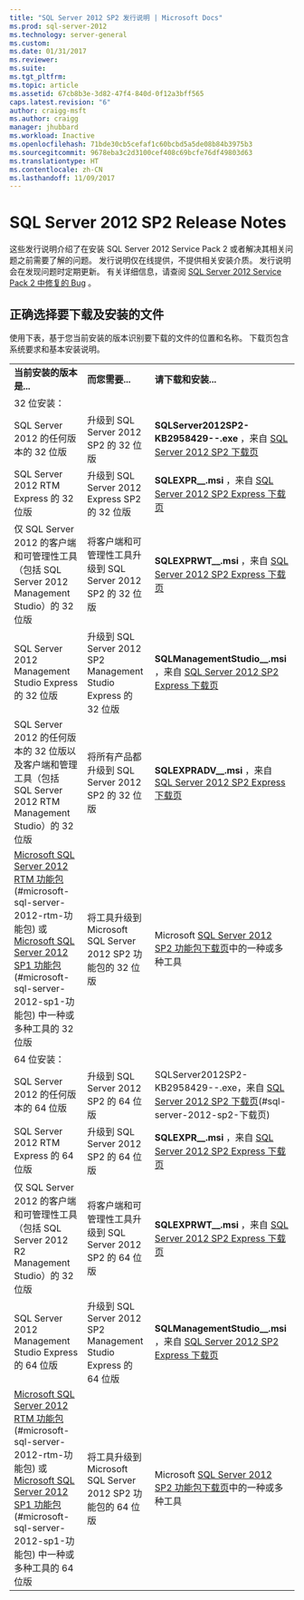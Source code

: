 ```yaml
---
title: "SQL Server 2012 SP2 发行说明 | Microsoft Docs"
ms.prod: sql-server-2012
ms.technology: server-general
ms.custom: 
ms.date: 01/31/2017
ms.reviewer: 
ms.suite: 
ms.tgt_pltfrm: 
ms.topic: article
ms.assetid: 67cb8b3e-3d82-47f4-840d-0f12a3bff565
caps.latest.revision: "6"
author: craigg-msft
ms.author: craigg
manager: jhubbard
ms.workload: Inactive
ms.openlocfilehash: 71bde30cb5cefaf1c60bcbd5a5de08b84b3975b3
ms.sourcegitcommit: 9678eba3c2d3100cef408c69bcfe76df49803d63
ms.translationtype: HT
ms.contentlocale: zh-CN
ms.lasthandoff: 11/09/2017
---
```

# <a name="sql-server-2012-sp2-release-notes"></a>SQL Server 2012 SP2 Release Notes
这些发行说明介绍了在安装 SQL Server 2012 Service Pack 2 或者解决其相关问题之前需要了解的问题。 发行说明仅在线提供，不提供相关安装介质。 发行说明会在发现问题时定期更新。 有关详细信息，请查阅 [SQL Server 2012 Service Pack 2 中修复的 Bug](http://support.microsoft.com/KB/2958429) 。  
  
## <a name="choose-the-correct-file-to-download-and-install"></a>正确选择要下载及安装的文件  
使用下表，基于您当前安装的版本识别要下载的文件的位置和名称。 下载页包含系统要求和基本安装说明。  
  
||||  
|-|-|-|  
|**当前安装的版本是...**|**而您需要...**|**请下载和安装...**|  
|32 位安装：|||  
|SQL Server 2012 的任何版本的 32 位版|升级到 SQL Server 2012 SP2 的 32 位版|**SQLServer2012SP2-KB2958429-**<arch>**-**<lang id>**.exe** ，来自 [SQL Server 2012 SP2 下载页](http://go.microsoft.com/fwlink/?LinkID=401006)|  
|SQL Server 2012 RTM Express 的 32 位版|升级到 SQL Server 2012 Express SP2 的 32 位版|**SQLEXPR_**<arch>**_**<lang>**.msi** ，来自 [SQL Server 2012 SP2 Express 下载页](http://go.microsoft.com/fwlink/?LinkID=401007)|  
|仅 SQL Server 2012 的客户端和可管理性工具（包括 SQL Server 2012 Management Studio）的 32 位版|将客户端和可管理性工具升级到 SQL Server 2012 SP2 的 32 位版|**SQLEXPRWT_**<arch>**_**<lang>**.msi** ，来自 [SQL Server 2012 SP2 Express 下载页](http://go.microsoft.com/fwlink/?LinkID=401007)|  
|SQL Server 2012 Management Studio Express 的 32 位版|升级到 SQL Server 2012 SP2 Management Studio Express 的 32 位版|**SQLManagementStudio_**<arch>**_**<lang>**.msi** ，来自 [SQL Server 2012 SP2 Express 下载页](http://go.microsoft.com/fwlink/?LinkID=401007)|  
|SQL Server 2012 的任何版本的 32 位版以及客户端和管理工具（包括 SQL Server 2012 RTM Management Studio）的 32 位版|将所有产品都升级到 SQL Server 2012 SP2 的 32 位版|**SQLEXPRADV_**<arch>**_**<lang>**.msi** ，来自 [SQL Server 2012 SP2 Express 下载页](http://go.microsoft.com/fwlink/?LinkID=401007)|  
|[Microsoft SQL Server 2012 RTM 功能包](http://www.microsoft.com/download/details.aspx?id=29065) (#microsoft-sql-server-2012-rtm-功能包) 或 [Microsoft SQL Server 2012 SP1 功能包](http://go.microsoft.com/fwlink/p/?LinkID=268266)(#microsoft-sql-server-2012-sp1-功能包) 中一种或多种工具的 32 位版|将工具升级到 Microsoft SQL Server 2012 SP2 功能包的 32 位版|Microsoft [SQL Server 2012 SP2 功能包下载页](http://go.microsoft.com/fwlink/?LinkID=401008)中的一种或多种工具|  
|64 位安装：|||  
|SQL Server 2012 的任何版本的 64 位版|升级到 SQL Server 2012 SP2 的 64 位版|SQLServer2012SP2-KB2958429-<arch>-<langid>.exe，来自 [SQL Server 2012 SP2 下载页](http://go.microsoft.com/fwlink/?LinkID=401006)(#sql-server-2012-sp2-下载页)|  
|SQL Server 2012 RTM Express 的 64 位版|升级到 SQL Server 2012 SP2 的 64 位版|**SQLEXPR_**<arch>**_**<lang>**.msi** ，来自 [SQL Server 2012 SP2 Express 下载页](http://go.microsoft.com/fwlink/?LinkID=401007)|  
|仅 SQL Server 2012 的客户端和可管理性工具（包括 SQL Server 2012 R2 Management Studio）的 32 位版|将客户端和可管理性工具升级到 SQL Server 2012 SP2 的 64 位版|**SQLEXPRWT_**<arch>**_**<lang>**.msi** ，来自 [SQL Server 2012 SP2 Express 下载页](http://go.microsoft.com/fwlink/?LinkID=401007)|  
|SQL Server 2012 Management Studio Express 的 64 位版|升级到 SQL Server 2012 SP2 Management Studio Express 的 64 位版|**SQLManagementStudio_**<arch>**_**<lang>**.msi** ，来自 [SQL Server 2012 SP2 Express 下载页](http://go.microsoft.com/fwlink/?LinkID=401007)|  
|[Microsoft SQL Server 2012 RTM 功能包](http://www.microsoft.com/download/details.aspx?id=29065) (#microsoft-sql-server-2012-rtm-功能包) 或 [Microsoft SQL Server 2012 SP1 功能包](http://go.microsoft.com/fwlink/p/?LinkID=268266)(#microsoft-sql-server-2012-sp1-功能包) 中一种或多种工具的 64 位版|将工具升级到 Microsoft SQL Server 2012 SP2 功能包的 64 位版|Microsoft [SQL Server 2012 SP2 功能包下载页](http://go.microsoft.com/fwlink/?LinkID=401008)中的一种或多种工具|  
  
